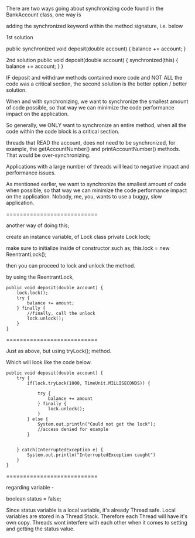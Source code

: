There are two ways going about synchronizing code found in the BankAccount class, one way is 

adding the synchronized keyword within the method signature, i.e. below

1st solution

public synchronized void deposit(double account) {
	balance += account;
}

2nd solution
public void deposit(double account) {
	synchronized(this) {
		balance += account;
	}
}

IF deposit and withdraw methods contained more code and NOT ALL the
code was a critical section, the second solution is the better
option / better solution.

When and with synchronizing, we want to synchronize the smallest amount of 
code possible, so that way we can minimize the code performance impact on
the application.

So generally, we ONLY want to synchronize an entire method, when all the
code within the code block is a critical section.

threads that READ the account, does not need to be synchronized, 
for example, the getAccountNumber() and printAccountNumber() methods.
That would be over-synchronizing.

Applications with a large number of threads will lead to negative impact
and performance issues.

As mentioned earlier, we want to synchronize the smallest amount of code
when possible, so that way we can minimize the code performance impact
on the application. Nobody, me, you, wants to use a buggy, slow application.

===========================

another way of doing this;

create an instance variable, of Lock class
private Lock lock;

make sure to initialize inside of constructor such as;
this.lock = new ReentrantLock();

then you can proceed to lock and unlock the method.

by using the ReentrantLock, 

	public void deposit(double account) {
		lock.lock();
		try {
			balance += amount;
		} finally {
			//finally, call the unlock
			lock.unlock();
		}
	}

===========================

Just as above, but using tryLock(); method.

Which will look like the code below.

	public void deposit(double account) {
		try {
			if(lock.tryLock(1000, TimeUnit.MILLISECONDS)) {
				
				try {
					balance += amount
				} finally {
					lock.unlock();
				}
			} else {
				System.out.println("Could not get the lock");
				//access denied for example
			}


		} catch(InterruptedException e) {
			System.out.println("InterruptedException caught")
		}
	}

===========================

regarding variable -

boolean status = false;

Since status variable is a local variable, it's already Thread safe.
Local variables are stored in a Thread Stack. Therefore each Thread will
have it's own copy. Threads wont interfere with each other when it comes to
setting and getting the status value.
